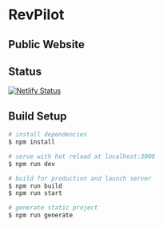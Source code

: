 # RevPilot
## Public Website

## Status

[![Netlify Status](https://api.netlify.com/api/v1/badges/272d50e2-d2b6-4630-8c6b-39d7f710044d/deploy-status)](https://app.netlify.com/sites/revpilot/deploys)


## Build Setup

```bash
# install dependencies
$ npm install

# serve with hot reload at localhost:3000
$ npm run dev

# build for production and launch server
$ npm run build
$ npm run start

# generate static project
$ npm run generate
```
